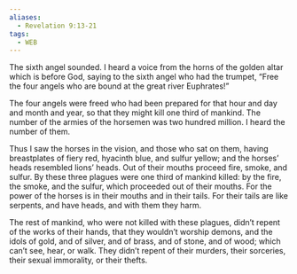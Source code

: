 ```yaml
---
aliases:
  - Revelation 9:13-21
tags:
  - WEB
---
```

The sixth angel sounded. I heard a voice from the horns of the golden altar which is before God, saying to the sixth angel who had the trumpet, “Free the four angels who are bound at the great river Euphrates!”

The four angels were freed who had been prepared for that hour and day and month and year, so that they might kill one third of mankind. The number of the armies of the horsemen was two hundred million. I heard the number of them.

Thus I saw the horses in the vision, and those who sat on them, having breastplates of fiery red, hyacinth blue, and sulfur yellow; and the horses’ heads resembled lions’ heads. Out of their mouths proceed fire, smoke, and sulfur. By these three plagues were one third of mankind killed: by the fire, the smoke, and the sulfur, which proceeded out of their mouths. For the power of the horses is in their mouths and in their tails. For their tails are like serpents, and have heads, and with them they harm.

The rest of mankind, who were not killed with these plagues, didn’t repent of the works of their hands, that they wouldn’t worship demons, and the idols of gold, and of silver, and of brass, and of stone, and of wood; which can’t see, hear, or walk. They didn’t repent of their murders, their sorceries, their sexual immorality, or their thefts.